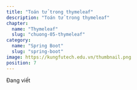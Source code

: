 ```yaml
---
title: "Toán tử trong thymeleaf"
description: "Toán tử trong thymeleaf"
chapter:
  name: "Thymeleaf"
  slug: "chuong-05-thymeleaf"
category:
  name: "Spring Boot"
  slug: "spring-boot"
image: https://kungfutech.edu.vn/thumbnail.png
position: 7
---
```


Đang viết
